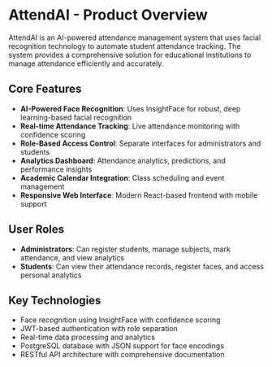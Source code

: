 # AttendAI - Product Overview

AttendAI is an AI-powered attendance management system that uses facial recognition technology to automate student attendance tracking. The system provides a comprehensive solution for educational institutions to manage attendance efficiently and accurately.

## Core Features

- **AI-Powered Face Recognition**: Uses InsightFace for robust, deep learning-based facial recognition
- **Real-time Attendance Tracking**: Live attendance monitoring with confidence scoring
- **Role-Based Access Control**: Separate interfaces for administrators and students
- **Analytics Dashboard**: Attendance analytics, predictions, and performance insights
- **Academic Calendar Integration**: Class scheduling and event management
- **Responsive Web Interface**: Modern React-based frontend with mobile support

## User Roles

- **Administrators**: Can register students, manage subjects, mark attendance, and view analytics
- **Students**: Can view their attendance records, register faces, and access personal analytics

## Key Technologies

- Face recognition using InsightFace with confidence scoring
- JWT-based authentication with role separation
- Real-time data processing and analytics
- PostgreSQL database with JSON support for face encodings
- RESTful API architecture with comprehensive documentation